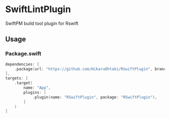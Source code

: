 # SwiftLintPlugin

SwiftPM build tool plugin for Rswift

## Usage

### Package.swift

```swift
dependencies: [
    .package(url: "https://github.com/HikaruOhtaki/RSwiftPlugin", branch: "main"),
],
targets: [
    .target(
        name: "App",
        plugins: [
            .plugin(name: "RSwiftPlugin", package: "RSwiftPlugin"),
        ]
    )
]
```

